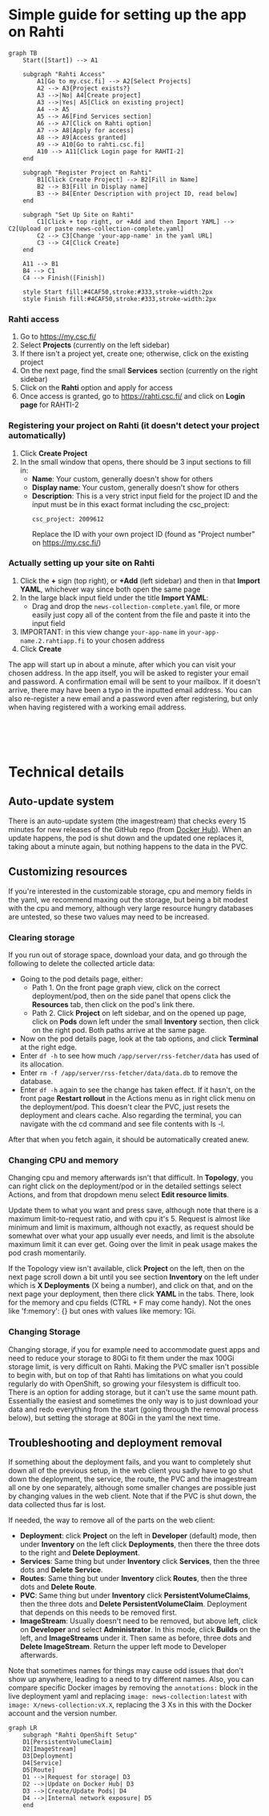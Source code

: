 # Simple guide for setting up the app on Rahti

```mermaid
graph TB
    Start([Start]) --> A1

    subgraph "Rahti Access"
        A1[Go to my.csc.fi] --> A2[Select Projects]
        A2 --> A3{Project exists?}
        A3 -->|No| A4[Create project]
        A3 -->|Yes| A5[Click on existing project]
        A4 --> A5
        A5 --> A6[Find Services section]
        A6 --> A7[Click on Rahti option]
        A7 --> A8[Apply for access]
        A8 --> A9[Access granted]
        A9 --> A10[Go to rahti.csc.fi]
        A10 --> A11[Click Login page for RAHTI-2]
    end

    subgraph "Register Project on Rahti"
        B1[Click Create Project] --> B2[Fill in Name]
        B2 --> B3[Fill in Display name]
        B3 --> B4[Enter Description with project ID, read below]
    end

    subgraph "Set Up Site on Rahti"
        C1[Click + top right, or +Add and then Import YAML] --> C2[Upload or paste news-collection-complete.yaml]
        C2 --> C3[Change 'your-app-name' in the yaml URL]
        C3 --> C4[Click Create]
    end

    A11 --> B1
    B4 --> C1
    C4 --> Finish([Finish])

    style Start fill:#4CAF50,stroke:#333,stroke-width:2px
    style Finish fill:#4CAF50,stroke:#333,stroke-width:2px
```

### Rahti access

1. Go to https://my.csc.fi/
2. Select **Projects** (currently on the left sidebar)
3. If there isn't a project yet, create one; otherwise, click on the existing project
4. On the next page, find the small **Services** section (currently on the right sidebar)
5. Click on the **Rahti** option and apply for access
6. Once access is granted, go to https://rahti.csc.fi/ and click on **Login page** for RAHTI-2

### Registering your project on Rahti (it doesn't detect your project automatically)

1. Click **Create Project**
2. In the small window that opens, there should be 3 input sections to fill in:
   - **Name**: Your custom, generally doesn't show for others
   - **Display name**: Your custom, generally doesn't show for others
   - **Description**: This is a very strict input field for the project ID and the input must be in this exact format including the csc_project:
     ```
     csc_project: 2009612
     ```
     Replace the ID with your own project ID (found as "Project number" on https://my.csc.fi/)

### Actually setting up your site on Rahti

1. Click the **+** sign (top right),  or **+Add** (left sidebar) and then in that **Import YAML**, whichever way since both open the same page
2. In the large black input field under the title **Import YAML**:
   - Drag and drop the `news-collection-complete.yaml` file, or more easily just copy all of the content from the file and paste it into the input field
3. IMPORTANT: in this view change `your-app-name` in `your-app-name.2.rahtiapp.fi` to your chosen address
4. Click **Create**

The app will start up in about a minute, after which you can visit your chosen address. In the app itself, you will be asked to register your email and password. A confirmation email will be sent to your mailbox. If it doesn't arrive, there may have been a typo in the inputted email address. You can also re-register a new email and a password even after registering, but only when having registered with a working email address.

<br><br><br>

# Technical details

## Auto-update system

There is an auto-update system (the imagestream) that checks every 15 minutes for new releases of the GitHub repo (from [Docker Hub](https://hub.docker.com/r/ohtukontitus/news-collection)). When an update happens, the pod is shut down and the updated one replaces it, taking about a minute again, but nothing happens to the data in the PVC.

## Customizing resources

If you're interested in the customizable storage, cpu and memory fields in the yaml, we recommend maxing out the storage, but being a bit modest with the cpu and memory, although very large resource hungry databases are untested, so these two values may need to be increased.

### Clearing storage

If you run out of storage space, download your data, and go through the following to delete the collected article data:

- Going to the pod details page, either: 
    - Path 1. On the front page graph view, click on the correct deployment/pod, then on the side panel that opens click the **Resources** tab, then click on the pod's link there.
    - Path 2. Click **Project** on left sidebar, and on the opened up page, click on **Pods** down left under the small **Inventory** section, then click on the right pod. Both paths arrive at the same page.
- Now on the pod details page, look at the tab options, and click **Terminal** at the right edge.
- Enter `df -h` to see how much `/app/server/rss-fetcher/data` has used of its allocation.
- Enter `rm -f /app/server/rss-fetcher/data/data.db` to remove the database.
- Enter `df -h` again to see the change has taken effect. If it hasn't, on the front page **Restart rollout** in the Actions menu as in right click menu on the deployment/pod. This doesn't clear the PVC, just resets the deployment and clears cache. Also regarding the terminal, you can navigate with the cd command and see file contents with ls -l.

After that when you fetch again, it should be automatically created anew.

### Changing CPU and memory

Changing cpu and memory afterwards isn't that difficult. In **Topology**, you can right click on the deployment/pod or in the detailed settings select Actions, and from that dropdown menu select **Edit resource limits**.

Update them to what you want and press save, although note that there is a maximum limit-to-request ratio, and with cpu it's 5. Request is almost like minimum and limit is maximum, although not exactly, as request should be somewhat over what your app usually ever needs, and limit is the absolute maximum limit it can ever get. Going over the limit in peak usage makes the pod crash momentarily.

If the Topology view isn't available, click **Project** on the left, then on the next page scroll down a bit until you see section **Inventory** on the left under which is **X Deployments** (X being a number), and click on that, and on the next page your deployment, then there click **YAML** in the tabs. There, look for the memory and cpu fields (CTRL + F may come handy). Not the ones like 'f:memory': {} but ones with values like memory: 1Gi.

### Changing Storage

Changing storage, if you for example need to accommodate guest apps and need to reduce your storage to 80Gi to fit them under the max 100Gi storage limit, is very difficult on Rahti. Making the PVC smaller isn't possible to begin with, but on top of that Rahti has limitations on what you could regularly do with OpenShift, so growing your filesystem is difficult too. There is an option for adding storage, but it can't use the same mount path. Essentially the easiest and sometimes the only way is to just download your data and redo everything from the start (going through the removal process below), but setting the storage at 80Gi in the yaml the next time.

## Troubleshooting and deployment removal

If something about the deployment fails, and you want to completely shut down all of the previous setup, in the web client you sadly have to go shut down the deployment, the service, the route, the PVC and the imagestream all one by one separately, although some smaller changes are possible just by changing values in the web client. Note that if the PVC is shut down, the data collected thus far is lost.

If needed, the way to remove all of the parts on the web client:
- **Deployment**: click **Project** on the left in **Developer** (default) mode, then under **Inventory** on the left click **Deployments**, then there the three dots to the right and **Delete Deployment**.
- **Services**: Same thing but under **Inventory** click **Services**, then the three dots and **Delete Service**.
- **Routes**: Same thing but under **Inventory** click **Routes**, then the three dots and **Delete Route**.
- **PVC**: Same thing but under **Inventory** click **PersistentVolumeClaims**, then the three dots and **Delete PersistentVolumeClaim**. Deployment that depends on this needs to be removed first.
- **ImageStream**: Usually doesn't need to be removed, but above left, click on **Developer** and select **Administrator**. In this mode, click **Builds** on the left, and **ImageStreams** under it. Then same as before, three dots and **Delete ImageStream**. Return the upper left mode to Developer afterwards.

Note that sometimes names for things may cause odd issues that don't show up anywhere, leading to a need to try different names. Also, you can compare specific Docker images by removing the `annotations:` block in the live deployment yaml and replacing `image: news-collection:latest` with `image: X/news-collection:vX.X`, replacing the 3 Xs in this with the Docker account and the version number.

```mermaid
graph LR
    subgraph "Rahti OpenShift Setup"
    D1[PersistentVolumeClaim]
    D2[ImageStream]
    D3[Deployment]
    D4[Service]
    D5[Route]
    D1 -->|Request for storage| D3
    D2 -->|Update on Docker Hub| D3
    D3 -->|Create/Update Pods| D4
    D4 -->|Internal network exposure| D5
    end
```
